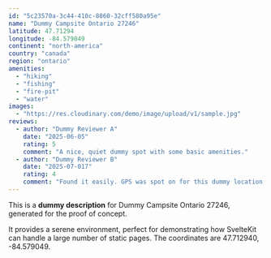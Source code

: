 ```yaml
---
id: "5c23570a-3c44-410c-8060-32cff580a95e"
name: "Dummy Campsite Ontario 27246"
latitude: 47.71294
longitude: -84.579049
continent: "north-america"
country: "canada"
region: "ontario"
amenities:
  - "hiking"
  - "fishing"
  - "fire-pit"
  - "water"
images:
  - "https://res.cloudinary.com/demo/image/upload/v1/sample.jpg"
reviews:
  - author: "Dummy Reviewer A"
    date: "2025-06-05"
    rating: 5
    comment: "A nice, quiet dummy spot with some basic amenities."
  - author: "Dummy Reviewer B"
    date: "2025-07-017"
    rating: 4
    comment: "Found it easily. GPS was spot on for this dummy location."
---
```


This is a **dummy description** for Dummy Campsite Ontario 27246, generated for the proof of concept.

It provides a serene environment, perfect for demonstrating how SvelteKit can handle a large number of static pages. The coordinates are 47.712940, -84.579049.
